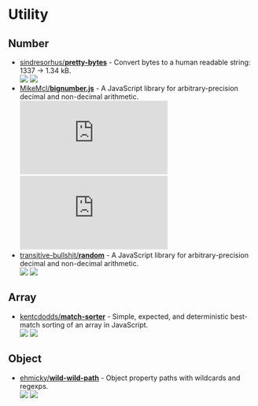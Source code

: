 # Utility

## Number

- [sindresorhus/**pretty-bytes**](https://github.com/sindresorhus/pretty-bytes) - Convert bytes to a human readable string: 1337 → 1.34 kB.  
  ![](https://img.shields.io/github/stars/sindresorhus/pretty-bytes?style=social&label=Star)
  ![](https://img.shields.io/github/last-commit/sindresorhus/pretty-bytes?style=social&label=Update)
- [MikeMcl/**bignumber.js**](https://github.com/MikeMcl/bignumber.js) - A JavaScript library for arbitrary-precision decimal and non-decimal arithmetic.  
  ![](https://img.shields.io/github/stars/MikeMcl/bignumber.js?style=social&label=Star)
  ![](https://img.shields.io/github/last-commit/MikeMcl/bignumber.js?style=social&label=Update)
- [transitive-bullshit/**random**](https://github.com/transitive-bullshit/random) - A JavaScript library for arbitrary-precision decimal and non-decimal arithmetic.  
  ![](https://img.shields.io/github/stars/transitive-bullshit/random?style=social&label=Star)
  ![](https://img.shields.io/github/last-commit/transitive-bullshit/random?style=social&label=Update)


## Array

- [kentcdodds/**match-sorter**](https://github.com/kentcdodds/match-sorter) - Simple, expected, and deterministic best-match sorting of an array in JavaScript.  
  ![](https://img.shields.io/github/stars/kentcdodds/match-sorter?style=social&label=Star)
  ![](https://img.shields.io/github/last-commit/kentcdodds/match-sorter?style=social&label=Update)


## Object

- [ehmicky/**wild-wild-path**](https://github.com/ehmicky/wild-wild-path) - Object property paths with wildcards and regexps.  
  ![](https://img.shields.io/github/stars/ehmicky/wild-wild-path?style=social&label=Star)
  ![](https://img.shields.io/github/last-commit/ehmicky/wild-wild-path?style=social&label=Update)
